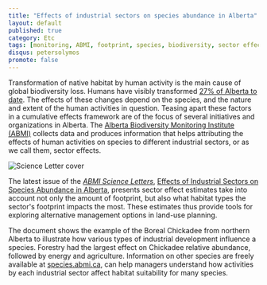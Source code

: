 ```yaml
---
title: "Effects of industrial sectors on species abundance in Alberta"
layout: default
published: true
category: Etc
tags: [monitoring, ABMI, footprint, species, biodiversity, sector effects]
disqus: petersolymos
promote: false
---
```


Transformation of native habitat by human activity is
the main cause of global biodiversity loss. Humans have
visibly transformed [27% of Alberta to date](https://drive.google.com/file/d/0B-q59n6LIwYPc1lUQ1dTbW16RU0/view?usp=sharing).
The effects of these changes depend on the species, and
the nature and extent of the human activities in question.
Teasing apart these factors in a cumulative effects framework
are of the focus of several initiatives and organizations in Alberta.
The [Alberta Biodiversity Monitoring Institute (ABMI)](http://www.abmi.ca)
collects data and produces information that
helps attributing the effects of human activities on species
to different industrial sectors, or as we call them, sector effects.

<img src="{{ site.baseurl }}/images/2016/11/05/science-letters-sector.png" class="img-responsive" alt="Science Letter cover">

The latest issue of the [_ABMI Science Letters_](http://www.abmi.ca/home/newsletters/scienceletter-past-issues.html),
[Effects of Industrial Sectors on Species Abundance in Alberta](http://ftp.public.abmi.ca/home/publications/documents/437_SolymosandSchieck_20016_EffectofIndustrialSectorsonSpeciesAbundanceAB_ABMI.pdf),
presents sector effect estimates take into account not only the
amount of footprint, but also what habitat types the
sector's footprint impacts the most. These estimates
thus provide tools for exploring alternative management
options in land-use planning.

The document shows the example of the Boreal Chickadee from
northern Alberta to illustrate how various types of
industrial development influence a species. Forestry
had the largest effect on Chickadee relative abundance,
followed by energy and agriculture.
Information on other species are freely available at
[species.abmi.ca](http://species.abmi.ca), can help
managers understand how activities by each industrial
sector affect habitat suitability for many species.
